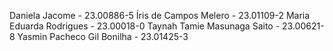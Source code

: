 Daniela Jacome - 23.00886-5
Íris de Campos Melero - 23.01109-2
Maria Eduarda Rodrigues - 23.00018-0
Taynah Tamie Masunaga Saito - 23.00621-8
Yasmin Pacheco Gil Bonilha - 23.01425-3 